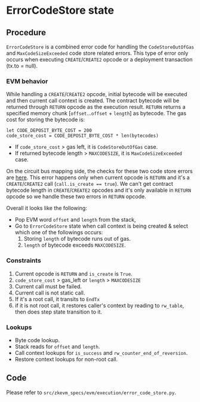 # ErrorCodeStore state

## Procedure
`ErrorCodeStore` is a combined error code for handling the `CodeStoreOutOfGas` and `MaxCodeSizeExceeded` code store related errors. This type of error only occurs when executing `CREATE`/`CREATE2` opcode or a deployment transaction (tx.to = null).

### EVM behavior
While handling a `CREATE`/`CREATE2` opcode, initial bytecode will be executed and then current call context is created. The contract bytecode will be returned through `RETURN` opcode as the execution result. `RETURN` returns a specified memory chunk [`offset`...`offset` + `length`] as bytecode. The gas cost for storing the bytecode is:

```
let CODE_DEPOSIT_BYTE_COST = 200
code_store_cost = CODE_DEPOSIT_BYTE_COST * len(bytecodes)
``` 

- If `code_store_cost` > gas left, it is `CodeStoreOutOfGas` case.
- If returned bytecode length > `MAXCODESIZE`, it is `MaxCodeSizeExceeded` case.  

On the circuit bus mapping side, the checks for these two code store errors are [here](https://github.com/privacy-scaling-explorations/zkevm-circuits/blob/8a633f7c3de2da72f0817def57c1703241cced97/bus-mapping/src/circuit_input_builder/input_state_ref.rs#L1296-L1304). This error happens only when current opcode is `RETURN` and it's a `CREATE`/`CREATE2` call (`call.is_create == true`). We can't get contract bytecode length in `CREATE`/`CREATE2` opcodes and it's only available in `RETURN` opcode so we handle these two errors in `RETURN` opcode.

Overall it looks like the following:  
- Pop EVM word `offset` and `length` from the stack, 
- Go to `ErrorCodeStore` state when call context is being created & select which one of the followings occurs:
  1. Storing `length` of bytecode runs out of gas.
  2. `length` of bytecode exceeds `MAXCODESIZE`.

### Constraints
1. Current opcode is `RETURN` and `is_create` is `True`.
2. `code_store_cost` > gas_left or `length` > `MAXCODESIZE`
3. Current call must be failed.
4. Current call is not static call.
5. If it's a root call, it transits to `EndTx`
6. if it is not root call, it restores caller's context by reading to `rw_table`, then does step state transition to it.

### Lookups
- Byte code lookup.
- Stack reads for `offset` and `length`. 
- Call context lookups for `is_success` and `rw_counter_end_of_reversion`.
- Restore context lookups for non-root call.

## Code
   Please refer to `src/zkevm_specs/evm/execution/error_code_store.py`.
